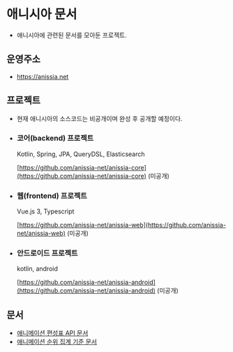 # 애니시아 문서
- 애니시아에 관련된 문서를 모아둔 프로젝트.

## 운영주소

- https://anissia.net

## 프로젝트

- 현재 애니시아의 소스코드는 비공개이며 완성 후 공개할 예정이다.
- ### 코어(backend) 프로젝트
  Kotlin, Spring, JPA, QueryDSL, Elasticsearch
  
  [https://github.com/anissia-net/anissia-core](https://github.com/anissia-net/anissia-core) (미공개)

- ### 웹(frontend) 프로젝트
  Vue.js 3, Typescript
  
  [https://github.com/anissia-net/anissia-web](https://github.com/anissia-net/anissia-web) (미공개)
  
 
- ### 안드로이드 프로젝트
  kotlin, android
  
  [https://github.com/anissia-net/anissia-android](https://github.com/anissia-net/anissia-android) (미공개)

## 문서
- [애니메이션 편성표 API 문서](api_anime_schdule.md)
- [애니메이션 순위 집계 기준 문서](doc_anime_rank.md)
